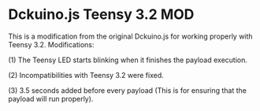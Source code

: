 # Dckuino.js Teensy 3.2 MOD
This is a modification from the original Dckuino.js for working properly with Teensy 3.2. Modifications:

(1) The Teensy LED starts blinking when it finishes the payload execution.

(2) Incompatibilities with Teensy 3.2 were fixed.

(3) 3.5 seconds added before every payload (This is for ensuring that the payload will run properly).
